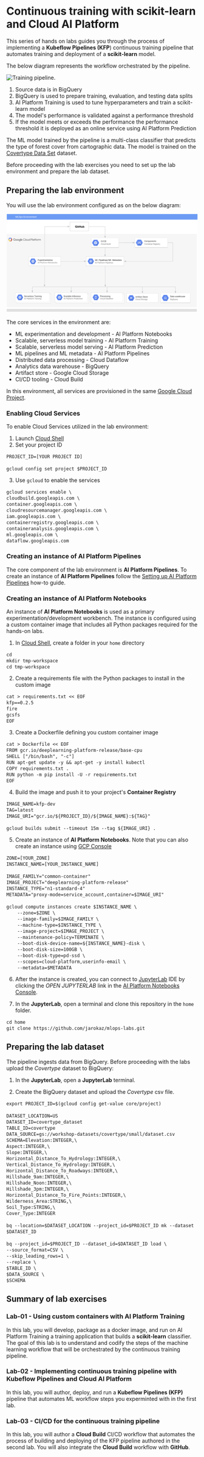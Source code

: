# Continuous training with scikit-learn and Cloud AI Platform

This series of hands on labs guides you through the process of implementing a **Kubeflow Pipelines (KFP**) continuous training pipeline that automates training and deployment of a **scikit-learn** model. 

The below diagram represents the workflow orchestrated by the pipeline.

![Training pipeline](/images/kfp-caip.png).

1. Source data is in BigQuery
2. BigQuery is used to prepare training, evaluation, and testing data splits
3. AI Platform Training is used to tune hyperparameters and train a scikit-learn model
4. The model's performance is validated against a performance threshold
4. If the model meets or exceeds the performance the performance threshold it is deployed as an online service using AI Platform Prediction

The ML model trained by the pipeline  is a multi-class classifier that predicts the type of  forest cover from cartographic data. The model is trained on the [Covertype Data Set](/datasets/covertype/README.md) dataset.

Before proceeding with the lab exercises you need to set up the lab environment and prepare the lab dataset.

## Preparing the lab environment
You will use the lab environment configured as on the below diagram:

![Lab env](/images/lab-env.png)

The core services in the environment are:
- ML experimentation and development - AI Platform Notebooks 
- Scalable, serverless model training - AI Platform Training  
- Scalable, serverless model serving - AI Platform Prediction 
- ML pipelines and ML metadata - AI Platform Pipelines
- Distributed data processing - Cloud Dataflow  
- Analytics data warehouse - BigQuery 
- Artifact store - Google Cloud Storage 
- CI/CD tooling - Cloud Build
    
In this environment, all services are provisioned in the same [Google Cloud Project](https://cloud.google.com/storage/docs/projects). 

### Enabling Cloud Services

To enable Cloud Services utilized in the lab environment:
1. Launch [Cloud Shell](https://cloud.google.com/shell/docs/launching-cloud-shell)
2. Set your project ID
```
PROJECT_ID=[YOUR PROJECT ID]

gcloud config set project $PROJECT_ID
```
3. Use `gcloud` to enable the services
```
gcloud services enable \
cloudbuild.googleapis.com \
container.googleapis.com \
cloudresourcemanager.googleapis.com \
iam.googleapis.com \
containerregistry.googleapis.com \
containeranalysis.googleapis.com \
ml.googleapis.com \
dataflow.googleapis.com 
```
### Creating an instance of AI Platform Pipelines
The core component of the lab environment is **AI Platform Pipelines**. To create an instance of **AI Platform Pipelines** follow the [Setting up AI Platform Pipelines](https://cloud.google.com/ai-platform/pipelines/docs/setting-up) how-to guide.


### Creating an instance of AI Platform Notebooks

An instance of **AI Platform Notebooks** is used as a primary experimentation/development workbench. The instance is configured using a custom container image that includes all Python packages required for the hands-on labs. 


1. In [Cloud Shell](https://cloud.google.com/shell/docs/launching-cloud-shell), create a folder in your `home` directory
```
cd
mkdir tmp-workspace
cd tmp-workspace
```
2. Create a requirements file with the Python packages to install in the custom image
```
cat > requirements.txt << EOF
kfp==0.2.5
fire
gcsfs
EOF
```
3. Create a Dockerfile defining you custom container image
```
cat > Dockerfile << EOF
FROM gcr.io/deeplearning-platform-release/base-cpu
SHELL ["/bin/bash", "-c"]
RUN apt-get update -y && apt-get -y install kubectl
COPY requirements.txt .
RUN python -m pip install -U -r requirements.txt 
EOF
```
4. Build the image and push it to your project's **Container Registry**
```
IMAGE_NAME=kfp-dev
TAG=latest
IMAGE_URI="gcr.io/${PROJECT_ID}/${IMAGE_NAME}:${TAG}"

gcloud builds submit --timeout 15m --tag ${IMAGE_URI} .
```
5. Create an instance of **AI Platform Notebooks**. Note that you can also create an instance using [GCP Console](https://cloud.google.com/ai-platform/notebooks/docs/custom-container)
```
ZONE=[YOUR_ZONE]
INSTANCE_NAME=[YOUR_INSTANCE_NAME]

IMAGE_FAMILY="common-container"
IMAGE_PROJECT="deeplearning-platform-release"
INSTANCE_TYPE="n1-standard-4"
METADATA="proxy-mode=service_account,container=$IMAGE_URI"

gcloud compute instances create $INSTANCE_NAME \
    --zone=$ZONE \
    --image-family=$IMAGE_FAMILY \
    --machine-type=$INSTANCE_TYPE \
    --image-project=$IMAGE_PROJECT \
    --maintenance-policy=TERMINATE \
    --boot-disk-device-name=${INSTANCE_NAME}-disk \
    --boot-disk-size=100GB \
    --boot-disk-type=pd-ssd \
    --scopes=cloud-platform,userinfo-email \
    --metadata=$METADATA
```

6. After the instance is created, you can connect to [JupyterLab](https://jupyter.org/) IDE by clicking the *OPEN JUPYTERLAB* link in the [AI Platform Notebooks Console](https://console.cloud.google.com/ai-platform/notebooks/instances).

7. In the **JupyterLab**, open a terminal and clone this repository in the `home` folder.
```
cd home
git clone https://github.com/jarokaz/mlops-labs.git
```


## Preparing the lab dataset
The pipeline ingests data from BigQuery. Before proceeding with the labs upload the *Covertype* dataset to BigQuery:

1. In the **JupyterLab**, open a **JupyterLab** terminal.

2. Create the BigQuery dataset and upload the *Covertype* csv file.
```
export PROJECT_ID=$(gcloud config get-value core/project)

DATASET_LOCATION=US
DATASET_ID=covertype_dataset
TABLE_ID=covertype
DATA_SOURCE=gs://workshop-datasets/covertype/small/dataset.csv
SCHEMA=Elevation:INTEGER,\
Aspect:INTEGER,\
Slope:INTEGER,\
Horizontal_Distance_To_Hydrology:INTEGER,\
Vertical_Distance_To_Hydrology:INTEGER,\
Horizontal_Distance_To_Roadways:INTEGER,\
Hillshade_9am:INTEGER,\
Hillshade_Noon:INTEGER,\
Hillshade_3pm:INTEGER,\
Horizontal_Distance_To_Fire_Points:INTEGER,\
Wilderness_Area:STRING,\
Soil_Type:STRING,\
Cover_Type:INTEGER

bq --location=$DATASET_LOCATION --project_id=$PROJECT_ID mk --dataset $DATASET_ID

bq --project_id=$PROJECT_ID --dataset_id=$DATASET_ID load \
--source_format=CSV \
--skip_leading_rows=1 \
--replace \
$TABLE_ID \
$DATA_SOURCE \
$SCHEMA
```


## Summary of lab exercises

### Lab-01 - Using custom containers with AI Platform Training
In this lab, you will develop, package as a docker image, and run on AI Platform Training a training application that builds a **scikit-learn** classifier. The goal of this lab is to understand and codify the steps of the machine learning workflow that will be orchestrated by the continuous training pipeline.


### Lab-02 - Implementing continuous training pipeline with Kubeflow Pipelines and Cloud AI Platform
In this lab, you will author, deploy, and run a **Kubeflow Pipelines (KFP)** pipeline that automates ML workflow steps you experminted with in the first lab.

### Lab-03 - CI/CD for the continuous training pipeline
In this lab, you will author a **Cloud Build** CI/CD workflow that automates the process of building and deploying of the KFP pipeline authored in the second lab. You will also integrate the **Cloud Build** workflow with **GitHub**.



